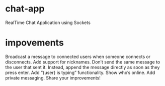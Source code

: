 # chat-app
RealTime Chat Application using Sockets 

# impovements
Broadcast a message to connected users when someone connects or disconnects.
Add support for nicknames.
Don’t send the same message to the user that sent it. Instead, append the message directly as soon as they press enter.
Add “{user} is typing” functionality.
Show who’s online.
Add private messaging.
Share your improvements!

